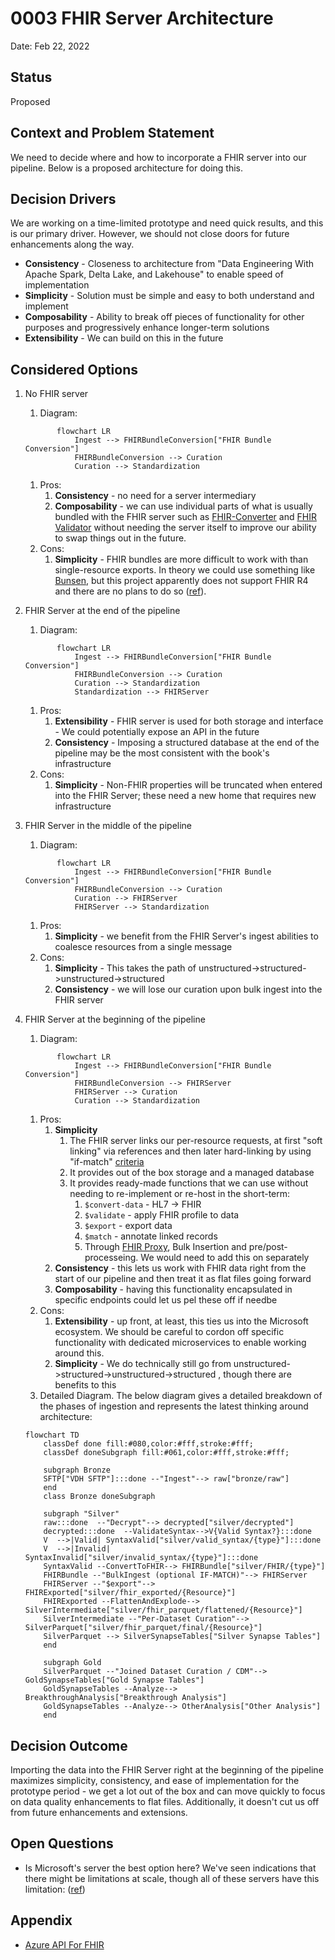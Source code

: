 # 0003 FHIR Server Architecture

Date: Feb 22, 2022

## Status

Proposed

## Context and Problem Statement

We need to decide where and how to incorporate a FHIR server into our pipeline. Below is a proposed architecture for doing this.

## Decision Drivers

We are working on a time-limited prototype and need quick results, and this is our primary driver. However, we should not close doors for future enhancements along the way.

- **Consistency** - Closeness to architecture from "Data Engineering With Apache Spark, Delta Lake, and Lakehouse" to enable speed of implementation
- **Simplicity** - Solution must be simple and easy to both understand and implement
- **Composability** - Ability to break off pieces of functionality for other purposes and progressively enhance longer-term solutions
- **Extensibility** - We can build on this in the future

## Considered Options

1. No FHIR server

   1. Diagram:

   ```mermaid
          flowchart LR
              Ingest --> FHIRBundleConversion["FHIR Bundle Conversion"]
              FHIRBundleConversion --> Curation
              Curation --> Standardization
   ```

   1. Pros:
      1. **Consistency** - no need for a server intermediary
      2. **Composability** - we can use individual parts of what is usually bundled with the FHIR server such as [FHIR-Converter](https://github.com/microsoft/FHIR-Converter) and [FHIR Validator](https://www.hl7.org/fhir/validation.html) without needing the server itself to improve our ability to swap things out in the future.
   2. Cons:
      1. **Simplicity** - FHIR bundles are more difficult to work with than single-resource exports. In theory we could use something like [Bunsen](https://github.com/cerner/bunsen), but this project apparently does not support FHIR R4 and there are no plans to do so ([ref](https://stackoverflow.com/questions/63652256/what-are-the-dependencies-that-will-allow-cerner-bunsen-to-load-fhir-r4-ukcore)).

2. FHIR Server at the end of the pipeline

   1. Diagram:

   ```mermaid
          flowchart LR
              Ingest --> FHIRBundleConversion["FHIR Bundle Conversion"]
              FHIRBundleConversion --> Curation
              Curation --> Standardization
              Standardization --> FHIRServer
   ```

   1. Pros:
      1. **Extensibility** - FHIR server is used for both storage and interface - We could potentially expose an API in the future
      2. **Consistency** - Imposing a structured database at the end of the pipeline may be the most consistent with the book's infrastructure
   2. Cons:
      1. **Simplicity** - Non-FHIR properties will be truncated when entered into the FHIR Server; these need a new home that requires new infrastructure

3. FHIR Server in the middle of the pipeline

   1. Diagram:

   ```mermaid
          flowchart LR
              Ingest --> FHIRBundleConversion["FHIR Bundle Conversion"]
              FHIRBundleConversion --> Curation
              Curation --> FHIRServer
              FHIRServer --> Standardization
   ```

   1. Pros:
      1. **Simplicity** - we benefit from the FHIR Server's ingest abilities to coalesce resources from a single message
   2. Cons:
      1. **Simplicity** - This takes the path of unstructured->structured->unstructured->structured
      2. **Consistency** - we will lose our curation upon bulk ingest into the FHIR server

4. FHIR Server at the beginning of the pipeline

   1. Diagram:

   ```mermaid
          flowchart LR
              Ingest --> FHIRBundleConversion["FHIR Bundle Conversion"]
              FHIRBundleConversion --> FHIRServer
              FHIRServer --> Curation
              Curation --> Standardization
   ```

   1. Pros:
      1. **Simplicity**
         1. The FHIR server links our per-resource requests, at first "soft linking" via references and then later hard-linking by using "if-match" [criteria](https://www.hl7.org/fhir/http.html#concurrency)
         2. It provides out of the box storage and a managed database
         3. It provides ready-made functions that we can use without needing to re-implement or re-host in the short-term:
            1. `$convert-data` - HL7 -> FHIR
            2. `$validate` - apply FHIR profile to data
            3. `$export` - export data
            4. `$match` - annotate linked records
            5. Through [FHIR Proxy](https://github.com/microsoft/fhir-proxy), Bulk Insertion and pre/post-processeing. We would need to add this on separately
      2. **Consistency** - this lets us work with FHIR data right from the start of our pipeline and then treat it as flat files going forward
      3. **Composability** - having this functionality encapsulated in specific endpoints could let us pel these off if needbe
   2. Cons:
      1. **Extensibility** - up front, at least, this ties us into the Microsoft ecosystem. We should be careful to cordon off specific functionality with dedicated microservices to enable working around this.
      2. **Simplicity** - We do technically still go from unstructured->structured->unstructured->structured , though there are benefits to this
   3. Detailed Diagram. The below diagram gives a detailed breakdown of the phases of ingestion and represents the latest thinking around architecture:

   ```mermaid
   flowchart TD
       classDef done fill:#080,color:#fff,stroke:#fff;
       classDef doneSubgraph fill:#061,color:#fff,stroke:#fff;

       subgraph Bronze
       SFTP["VDH SFTP"]:::done --"Ingest"--> raw["bronze/raw"]
       end
       class Bronze doneSubgraph

       subgraph "Silver"
       raw:::done  --"Decrypt"--> decrypted["silver/decrypted"]
       decrypted:::done  --ValidateSyntax-->V{Valid Syntax?}:::done
       V  -->|Valid| SyntaxValid["silver/valid_syntax/{type}"]:::done
       V  -->|Invalid| SyntaxInvalid["silver/invalid_syntax/{type}"]:::done
       SyntaxValid --ConvertToFHIR--> FHIRBundle["silver/FHIR/{type}"]
       FHIRBundle --"BulkIngest (optional IF-MATCH)"--> FHIRServer
       FHIRServer --"$export"--> FHIRExported["silver/fhir_exported/{Resource}"]
       FHIRExported --FlattenAndExplode--> SilverIntermediate["silver/fhir_parquet/flattened/{Resource}"]
       SilverIntermediate --"Per-Dataset Curation"--> SilverParquet["silver/fhir_parquet/final/{Resource}"]
       SilverParquet --> SilverSynapseTables["Silver Synapse Tables"]
       end

       subgraph Gold
       SilverParquet --"Joined Dataset Curation / CDM"--> GoldSynapseTables["Gold Synapse Tables"]
       GoldSynapseTables --Analyze--> BreakthroughAnalysis["Breakthrough Analysis"]
       GoldSynapseTables --Analyze--> OtherAnalysis["Other Analysis"]
       end
   ```

## Decision Outcome

Importing the data into the FHIR Server right at the beginning of the pipeline maximizes simplicity, consistency, and ease of implementation for the prototype period - we get a lot out of the box and can move quickly to focus on data quality enhancements to flat files. Additionally, it doesn't cut us off from future enhancements and extensions.

## Open Questions

- Is Microsoft's server the best option here? We've seen indications that there might be limitations at scale, though all of these servers have this limitation: ([ref](https://vneilley.medium.com/most-fhir-servers-are-unusable-in-production-8833cb1480b1))

## Appendix

- [Azure API For FHIR](https://docs.microsoft.com/en-us/azure/healthcare-apis/azure-api-for-fhir/overview)
